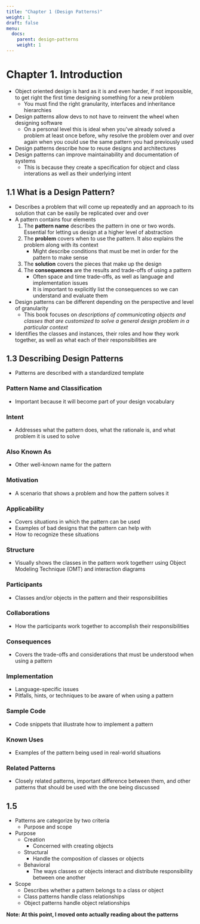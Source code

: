 ```yaml
---
title: "Chapter 1 (Design Patterns)"
weight: 1
draft: false
menu:
  docs:
    parent: design-patterns
    weight: 1
---
```


# Chapter 1. Introduction
- Object oriented design is hard as it is and even harder, if not impossible, to get right the first time designing something for a new problem
    - You must find the right granularity, interfaces and inheritance hierarchies
- Design patterns allow devs to not have to reinvent the wheel when designing software
    - On a personal level this is ideal when you've already solved a problem at least once before, why resolve the problem over and over again when you could use the same pattern you had previously used
- Design patterns describe how to reuse designs and architectures
- Design patterns can improve maintainability and documentation of systems
    - This is because they create a specification for object and class interations as well as their underlying intent

## 1.1 What is a Design Pattern?
- Describes a problem that will come up repeatedly and an approach to its solution that can be easily be replicated over and over
- A pattern contains four elements
    1. The **pattern name** describes the pattern in one or two words. Essential for letting us design at a higher level of abstraction
    2. The **problem** covers when to use the pattern. It also explains the problem along with its context
        - Might describe conditions that must be met in order for the pattern to make sense
    3. The **solution** covers the pieces that make up the design
    4. The **consequences** are the results and trade-offs of using a pattern
        - Often space and time trade-offs, as well as language and implementation issues
        - It is important to explicitly list the consequences so we can understand and evaluate them
- Design patterns can be different depending on the perspective and level of granularity
    - This book focuses on *descriptions of communicating objects and classes that are customized to solve a general design problem in a particular context*
- Identifies the classes and instances, their roles and how they work together, as well as what each of their responsibilities are

## 1.3 Describing Design Patterns
- Patterns are described with a standardized template

### Pattern Name and Classification
- Important because it will become part of your design vocabulary

### Intent
- Addresses what the pattern does, what the rationale is, and what problem it is used to solve

### Also Known As
- Other well-known name for the pattern

### Motivation
- A scenario that shows a problem and how the pattern solves it

### Applicability
- Covers situations in which the pattern can be used
- Examples of bad designs that the pattern can help with
- How to recognize these situations

### Structure
- Visually shows the classes in the pattern work togetherr using Object Modeling Technique (OMT) and interaction diagrams

### Participants
- Classes and/or objects in the pattern and their responsibilities

### Collaborations
- How the participants work together to accomplish their responsibilities

### Consequences
- Covers the trade-offs and considerations that must be understood when using a pattern

### Implementation
- Language-specific issues
- Pitfalls, hints, or techniques to be aware of when using a pattern

### Sample Code
- Code snippets that illustrate how to implement a pattern

### Known Uses
- Examples of the pattern being used in real-world situations

### Related Patterns
- Closely related patterns, important difference between them, and other patterns that should be used with the one being discussed

## 1.5
- Patterns are categorize by two criteria
    - Purpose and scope
- Purpose
    - Creation
        - Concerned with creating objects
    - Structural
        - Handle the composition of classes or objects
    - Behavioral
        - The ways classes or objects interact and distribute responsibility between one another
- Scope
    - Describes whether a pattern belongs to a class or object
    - Class patterns handle class relationships
    - Object patterns handle object relationships

**Note: At this point, I moved onto actually reading about the patterns**